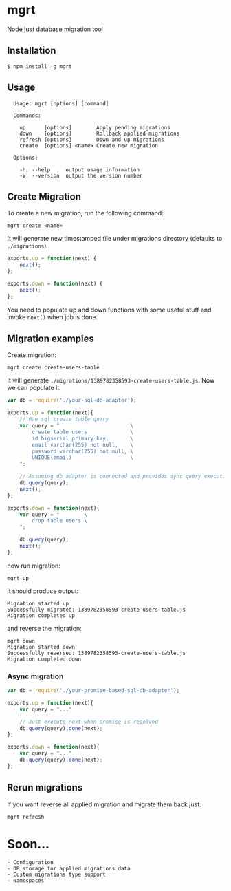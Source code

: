 # mgrt

  Node just database migration tool

## Installation

    $ npm install -g mgrt

## Usage

```
  Usage: mgrt [options] [command]

  Commands:

    up      [options]        Apply pending migrations
    down    [options]        Rollback applied migrations
    refresh [options]        Down and up migrations
    create  [options] <name> Create new migration

  Options:

    -h, --help     output usage information
    -V, --version  output the version number
```

## Create Migration

To create a new migration, run the following command:

	mgrt create <name>

It will generate new timestamped file under migrations directory (defaults to `./migrations`)

```javascript
exports.up = function(next) {
	next();
};

exports.down = function(next) {
	next();
};
```
You need to populate up and down functions with some useful stuff and invoke `next()` when job is done.

## Migration examples

Create migration:

	mgrt create create-users-table

It will generate `./migrations/1389782358593-create-users-table.js`.
Now we can populate it:

```js
var db = require('./your-sql-db-adapter');

exports.up = function(next){
	// Raw sql create table query
	var query = "                       \
		create table users              \
		id bigserial primary key,       \
		email varchar(255) not null,    \
		password varchar(255) not null, \
		UNIQUE(email)                   \
	";

	// Assuming db adapter is connected and provides sync query execution
	db.query(query);
	next();
};

exports.down = function(next){
	var query = "        \
		drop table users \
	";

	db.query(query);
	next();
};
```

now run migration:

	mgrt up

it should produce output:

	Migration started up
	Successfully migrated: 1389782358593-create-users-table.js
	Migration completed up

and reverse the migration:

	mgrt down
	Migration started down
	Successfully reversed: 1389782358593-create-users-table.js
	Migration completed down

### Async migration

```js
var db = require('./your-promise-based-sql-db-adapter');

exports.up = function(next){
	var query = "..."

	// Just execute next when promise is resolved
	db.query(query).done(next);
};

exports.down = function(next){
	var query = "..."
	db.query(query).done(next);
};
```

## Rerun migrations

If you want reverse all applied migration and migrate them back just:

	mgrt refresh

# Soon...
	- Configuration
	- DB storage for applied migrations data
	- Custom migrations type support
	- Namespaces
